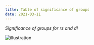 ```yaml
---
title: Table of significance of groups
date: 2021-03-11
---
```


*Significance of groups for rs and dl*

![illustration](https://camo.githubusercontent.com/7a4724e7abfc8505ffe4fe5c50add129f4620a2571f25d60ee16b6a5b4cb5b1a/687474703a2f2f7a6164616368692d706f2d6b68696d69692e72752f77702d636f6e74656e742f75706c6f6164732f323031372f30392f254431253832254430254230254430254231254430254242254430254238254431253836254430254230342e706e67)
